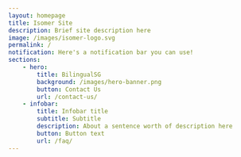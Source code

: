 ```yaml
---
layout: homepage
title: Isomer Site
description: Brief site description here
image: /images/isomer-logo.svg
permalink: /
notification: Here's a notification bar you can use!
sections:
    - hero:
        title: BilingualSG
        background: /images/hero-banner.png
        button: Contact Us
        url: /contact-us/
    - infobar:
        title: Infobar title
        subtitle: Subtitle
        description: About a sentence worth of description here
        button: Button text
        url: /faq/
---
```

